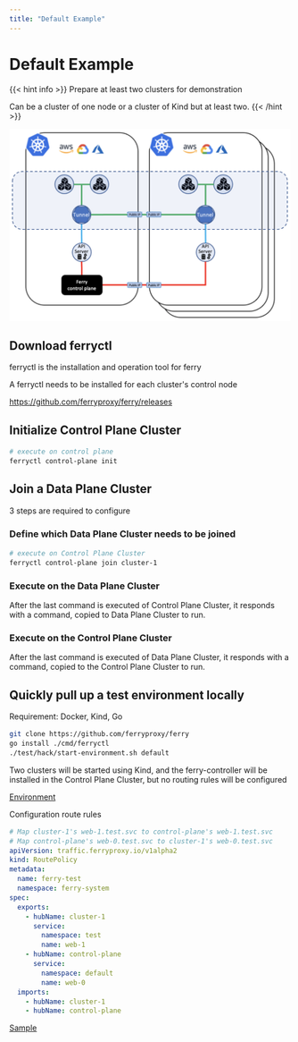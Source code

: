 ```yaml
---
title: "Default Example"
---
```


# Default Example

{{< hint info >}}
Prepare at least two clusters for demonstration 

Can be a cluster of one node or a cluster of Kind but at least two.
{{< /hint >}}

<img src="/images/cloud-to-cloud.png" width="600">

## Download ferryctl

ferryctl is the installation and operation tool for ferry 

A ferryctl needs to be installed for each cluster's control node 

https://github.com/ferryproxy/ferry/releases

## Initialize Control Plane Cluster


``` bash
# execute on control plane
ferryctl control-plane init
```

## Join a Data Plane Cluster

3 steps are required to configure

### Define which Data Plane Cluster needs to be joined

``` bash
# execute on Control Plane Cluster
ferryctl control-plane join cluster-1
```

### Execute on the Data Plane Cluster

After the last command is executed of Control Plane Cluster, it responds with a command, copied to Data Plane Cluster to run.

### Execute on the Control Plane Cluster

After the last command is executed of Data Plane Cluster, it responds with a command, copied to the Control Plane Cluster to run.

## Quickly pull up a test environment locally

Requirement: Docker, Kind, Go

``` bash
git clone https://github.com/ferryproxy/ferry
go install ./cmd/ferryctl
./test/hack/start-environment.sh default
```

Two clusters will be started using Kind, and the ferry-controller will be installed in the Control Plane Cluster, but no routing rules will be configured

[Environment](https://github.com/ferryproxy/ferry/blob/main/test/environments/default/)

Configuration route rules

``` yaml
# Map cluster-1's web-1.test.svc to control-plane's web-1.test.svc
# Map control-plane's web-0.test.svc to cluster-1's web-0.test.svc
apiVersion: traffic.ferryproxy.io/v1alpha2
kind: RoutePolicy
metadata:
  name: ferry-test
  namespace: ferry-system
spec:
  exports:
    - hubName: cluster-1
      service:
        namespace: test
        name: web-1
    - hubName: control-plane
      service:
        namespace: default
        name: web-0
  imports:
    - hubName: cluster-1
    - hubName: control-plane
```

[Sample](https://github.com/ferryproxy/ferry/blob/main/test/test/test-in-both.sh)
